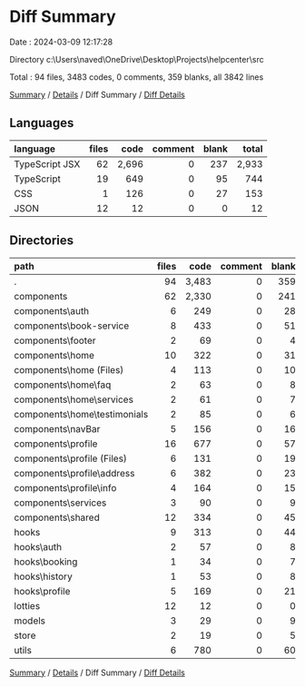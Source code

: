 # Diff Summary

Date : 2024-03-09 12:17:28

Directory c:\\Users\\naved\\OneDrive\\Desktop\\Projects\\helpcenter\\src

Total : 94 files,  3483 codes, 0 comments, 359 blanks, all 3842 lines

[Summary](results.md) / [Details](details.md) / Diff Summary / [Diff Details](diff-details.md)

## Languages
| language | files | code | comment | blank | total |
| :--- | ---: | ---: | ---: | ---: | ---: |
| TypeScript JSX | 62 | 2,696 | 0 | 237 | 2,933 |
| TypeScript | 19 | 649 | 0 | 95 | 744 |
| CSS | 1 | 126 | 0 | 27 | 153 |
| JSON | 12 | 12 | 0 | 0 | 12 |

## Directories
| path | files | code | comment | blank | total |
| :--- | ---: | ---: | ---: | ---: | ---: |
| . | 94 | 3,483 | 0 | 359 | 3,842 |
| components | 62 | 2,330 | 0 | 241 | 2,571 |
| components\\auth | 6 | 249 | 0 | 28 | 277 |
| components\\book-service | 8 | 433 | 0 | 51 | 484 |
| components\\footer | 2 | 69 | 0 | 4 | 73 |
| components\\home | 10 | 322 | 0 | 31 | 353 |
| components\\home (Files) | 4 | 113 | 0 | 10 | 123 |
| components\\home\\faq | 2 | 63 | 0 | 8 | 71 |
| components\\home\\services | 2 | 61 | 0 | 7 | 68 |
| components\\home\\testimonials | 2 | 85 | 0 | 6 | 91 |
| components\\navBar | 5 | 156 | 0 | 16 | 172 |
| components\\profile | 16 | 677 | 0 | 57 | 734 |
| components\\profile (Files) | 6 | 131 | 0 | 19 | 150 |
| components\\profile\\address | 6 | 382 | 0 | 23 | 405 |
| components\\profile\\info | 4 | 164 | 0 | 15 | 179 |
| components\\services | 3 | 90 | 0 | 9 | 99 |
| components\\shared | 12 | 334 | 0 | 45 | 379 |
| hooks | 9 | 313 | 0 | 44 | 357 |
| hooks\\auth | 2 | 57 | 0 | 8 | 65 |
| hooks\\booking | 1 | 34 | 0 | 7 | 41 |
| hooks\\history | 1 | 53 | 0 | 8 | 61 |
| hooks\\profile | 5 | 169 | 0 | 21 | 190 |
| lotties | 12 | 12 | 0 | 0 | 12 |
| models | 3 | 29 | 0 | 9 | 38 |
| store | 2 | 19 | 0 | 5 | 24 |
| utils | 6 | 780 | 0 | 60 | 840 |

[Summary](results.md) / [Details](details.md) / Diff Summary / [Diff Details](diff-details.md)